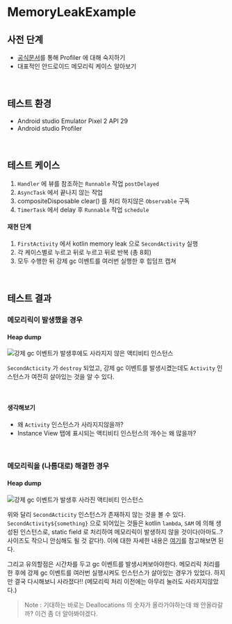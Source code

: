 # MemoryLeakExample

## 사전 단계

- [공식문서](https://developer.android.com/studio/profile/memory-profiler)를 통해 Profiler 에 대해 숙지하기
- 대표적인 안드로이드 메모리릭 케이스 알아보기



<br>

## 테스트 환경

- Android studio Emulator Pixel 2 API 29
- Android studio Profiler



<br>

## 테스트 케이스

1.  `Handler` 에 뷰를 참조하는 `Runnable` 작업 `postDelayed`
2.  `AsyncTask` 에서 끝나지 않는 작업
3. compositeDisposable clear() 를 처리 하지않은 `Observable` 구독
4.  `TimerTask` 에서 delay 후  `Runnable` 작업 `schedule`

#### 재현 단계

1. `FirstActivity` 에서 kotlin memory leak 으로 `SecondActivity` 실행
2. 각 케이스별로 누르고 뒤로 누르고 뒤로 반복 (총 8회)
3. 모두 수행한 뒤 강제 gc 이벤트를 여러번 실행한 후 힙덤프 캡쳐



<br>

## 테스트 결과

### 메모리릭이 발생했을 경우

#### Heap dump

![강제 gc 이벤트가 발생후에도 사라지지 않은 액티비티 인스턴스](/images/kotlin_강제GC이후_힙덤프.png)

`SecondActicity` 가 `destroy` 되었고, 강제 gc 이벤트를 발생시켰는데도 `Activity` 인스턴스가 여전히 살아있는 것을 알 수 있다. 



<br>

#### 생각해보기

- 왜 `Activity` 인스턴스가 사라지지않을까?
- Instance View 탭에 표시되는 액티비티 인스턴스의 개수는 왜 많을까?



<br>

### 메모리릭을 (나름대로) 해결한 경우

#### Heap dump

![강제 gc 이벤트가 발생후 사라진 액티비티 인스턴스](/images/kotlin_처리_강제gc이후힙덤프.png)

위와 달리 `SecondActicity` 인스턴스가 존재하지 않는 것을 볼 수 있다. `SecondActivity${something}` 으로 되어있는 것들은 kotlin `lambda`, `SAM` 에 의해 생성된 인스턴스로, static field 로 처리하여 메모리릭이 발생하지 않을 것이다(아마도..? 사이즈도 작으니 안심해도 될 것 같다!). 이에 대한 자세한 내용은 [여기](https://meetup.toast.com/posts/186)를 참고해보면 된다.

그리고 유의할점은 시간차를 두고 gc 이벤트를 발생시켜보아야한다. 메모리릭 처리를 한 후에 강제 gc 이벤트를 여러번 실행시켜도 인스턴스가 살아있는 경우가 있었다. 하지만 결국 다시해보니 사라졌다!! (메모리릭 처리 이전에는 아무리 눌러도 사라지지않았다.)

> Note : 기대하는 바로는 Deallocations 의 숫자가 올라가야하는데 왜 안올라갈까? 이건 좀 더 알아봐야겠다.

<br>